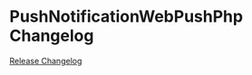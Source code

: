 # PushNotificationWebPushPhp Changelog

[Release Changelog](https://github.com/spryker/push-notification-web-push-php/releases)
